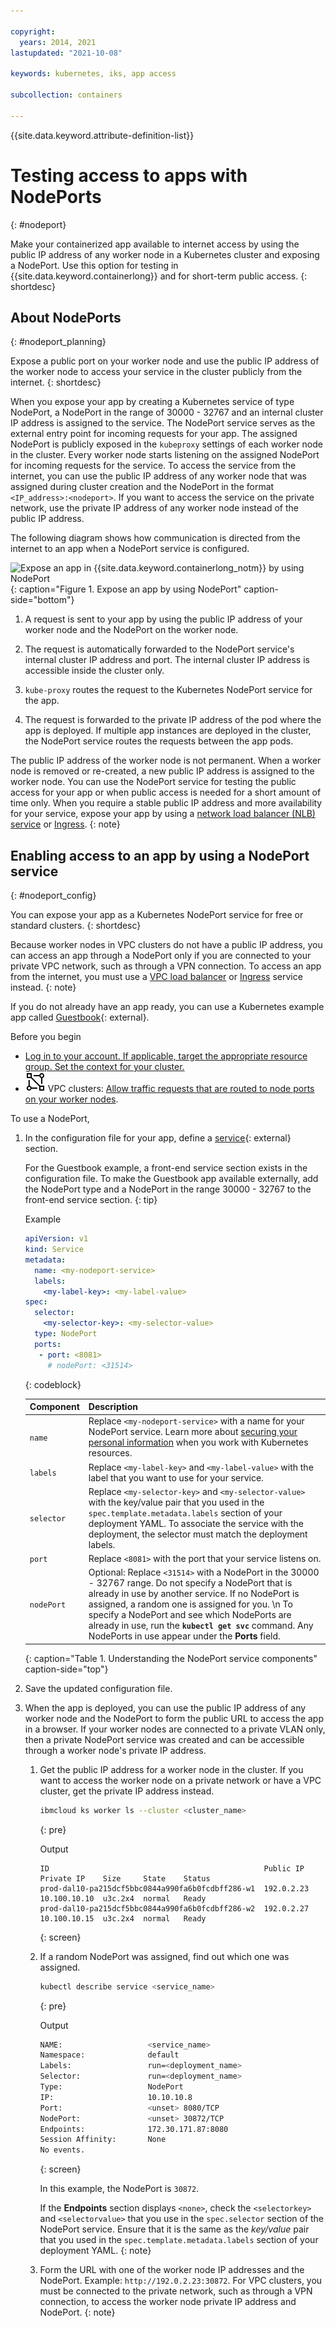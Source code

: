 ```yaml
---

copyright: 
  years: 2014, 2021
lastupdated: "2021-10-08"

keywords: kubernetes, iks, app access

subcollection: containers

---
```


{{site.data.keyword.attribute-definition-list}}



# Testing access to apps with NodePorts
{: #nodeport}

Make your containerized app available to internet access by using the public IP address of any worker node in a Kubernetes cluster and exposing a NodePort. Use this option for testing in {{site.data.keyword.containerlong}} and for short-term public access.
{: shortdesc}


## About NodePorts
{: #nodeport_planning}

Expose a public port on your worker node and use the public IP address of the worker node to access your service in the cluster publicly from the internet.
{: shortdesc}

When you expose your app by creating a Kubernetes service of type NodePort, a NodePort in the range of 30000 - 32767 and an internal cluster IP address is assigned to the service. The NodePort service serves as the external entry point for incoming requests for your app. The assigned NodePort is publicly exposed in the `kubeproxy` settings of each worker node in the cluster. Every worker node starts listening on the assigned NodePort for incoming requests for the service. To access the service from the internet, you can use the public IP address of any worker node that was assigned during cluster creation and the NodePort in the format `<IP_address>:<nodeport>`. If you want to access the service on the private network, use the private IP address of any worker node instead of the public IP address.

The following diagram shows how communication is directed from the internet to an app when a NodePort service is configured.

![Expose an app in {{site.data.keyword.containerlong_notm}} by using NodePort](images/file-name.png "Expose an app by using NodePort"){: caption="Figure 1. Expose an app by using NodePort" caption-side="bottom"}

1. A request is sent to your app by using the public IP address of your worker node and the NodePort on the worker node.

2. The request is automatically forwarded to the NodePort service's internal cluster IP address and port. The internal cluster IP address is accessible inside the cluster only.

3. `kube-proxy` routes the request to the Kubernetes NodePort service for the app.

4. The request is forwarded to the private IP address of the pod where the app is deployed. If multiple app instances are deployed in the cluster, the NodePort service routes the requests between the app pods.

The public IP address of the worker node is not permanent. When a worker node is removed or re-created, a new public IP address is assigned to the worker node. You can use the NodePort service for testing the public access for your app or when public access is needed for a short amount of time only. When you require a stable public IP address and more availability for your service, expose your app by using a [network load balancer (NLB) service](/docs/containers?topic=containers-loadbalancer) or [Ingress](/docs/containers?topic=containers-ingress-types).
{: note}


## Enabling access to an app by using a NodePort service
{: #nodeport_config}

You can expose your app as a Kubernetes NodePort service for free or standard clusters.
{: shortdesc}

Because worker nodes in VPC clusters do not have a public IP address, you can access an app through a NodePort only if you are connected to your private VPC network, such as through a VPN connection. To access an app from the internet, you must use a [VPC load balancer](/docs/containers?topic=containers-vpc-lbaas) or [Ingress](/docs/containers?topic=containers-ingress-about) service instead.
{: note}

If you do not already have an app ready, you can use a Kubernetes example app called [Guestbook](https://github.com/kubernetes/examples/blob/master/guestbook/all-in-one/guestbook-all-in-one.yaml){: external}.

Before you begin

* [Log in to your account. If applicable, target the appropriate resource group. Set the context for your cluster.](/docs/containers?topic=containers-cs_cli_install#cs_cli_configure)
* ![VPC infrastructure provider icon.](images/icon-vpc-2.svg) VPC clusters: [Allow traffic requests that are routed to node ports on your worker nodes](/docs/containers?topic=containers-vpc-network-policy#security_groups).

To use a NodePort,

1. In the configuration file for your app, define a [service](https://kubernetes.io/docs/concepts/services-networking/service/){: external} section.

    For the Guestbook example, a front-end service section exists in the configuration file. To make the Guestbook app available externally, add the NodePort type and a NodePort in the range 30000 - 32767 to the front-end service section.
    {: tip}

    Example

    ```yaml
    apiVersion: v1
    kind: Service
    metadata:
      name: <my-nodeport-service>
      labels:
        <my-label-key>: <my-label-value>
    spec:
      selector:
        <my-selector-key>: <my-selector-value>
      type: NodePort
      ports:
       - port: <8081>
         # nodePort: <31514>

    ```
    {: codeblock}
    
    | Component | Description |
    | ----- | -------- |
    | `name` | Replace `<my-nodeport-service>` with a name for your NodePort service. Learn more about [securing your personal information](/docs/containers?topic=containers-security#pi) when you work with Kubernetes resources. |
    | `labels` | Replace `<my-label-key>` and `<my-label-value>` with the label that you want to use for your service. |
    | `selector` | Replace `<my-selector-key>` and `<my-selector-value>` with the key/value pair that you used in the `spec.template.metadata.labels` section of your deployment YAML. To associate the service with the deployment, the selector must match the deployment labels. |
    | `port` | Replace `<8081>` with the port that your service listens on. |
    | `nodePort` | Optional: Replace `<31514>` with a NodePort in the 30000 - 32767 range. Do not specify a NodePort that is already in use by another service. If no NodePort is assigned, a random one is assigned for you. \n To specify a NodePort and see which NodePorts are already in use, run the **`kubectl get svc`** command. Any NodePorts in use appear under the **Ports** field.
    {: caption="Table 1. Understanding the NodePort service components" caption-side="top"}

2. Save the updated configuration file.

3. When the app is deployed, you can use the public IP address of any worker node and the NodePort to form the public URL to access the app in a browser. If your worker nodes are connected to a private VLAN only, then a private NodePort service was created and can be accessible through a worker node's private IP address.

    1. Get the public IP address for a worker node in the cluster. If you want to access the worker node on a private network or have a VPC cluster, get the private IP address instead.

        ```sh
        ibmcloud ks worker ls --cluster <cluster_name>
        ```
        {: pre}

        Output

        ```
        ID                                                Public IP   Private IP    Size     State    Status
        prod-dal10-pa215dcf5bbc0844a990fa6b0fcdbff286-w1  192.0.2.23  10.100.10.10  u3c.2x4  normal   Ready
        prod-dal10-pa215dcf5bbc0844a990fa6b0fcdbff286-w2  192.0.2.27  10.100.10.15  u3c.2x4  normal   Ready
        ```
        {: screen}

    2. If a random NodePort was assigned, find out which one was assigned.

        ```sh
        kubectl describe service <service_name>
        ```
        {: pre}

        Output

        ```sh
        NAME:                   <service_name>
        Namespace:              default
        Labels:                 run=<deployment_name>
        Selector:               run=<deployment_name>
        Type:                   NodePort
        IP:                     10.10.10.8
        Port:                   <unset> 8080/TCP
        NodePort:               <unset> 30872/TCP
        Endpoints:              172.30.171.87:8080
        Session Affinity:       None
        No events.
        ```
        {: screen}

        In this example, the NodePort is `30872`.

        If the **Endpoints** section displays `<none>`, check the `<selectorkey>` and `<selectorvalue>` that you use in the `spec.selector` section of the NodePort service. Ensure that it is the same as the _key/value_ pair that you used in the `spec.template.metadata.labels` section of your deployment YAML.
        {: note}

    3. Form the URL with one of the worker node IP addresses and the NodePort. Example: `http://192.0.2.23:30872`.
        For VPC clusters, you must be connected to the private network, such as through a VPN connection, to access the worker node private IP address and NodePort.
        {: note}




